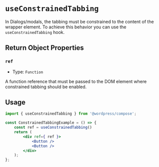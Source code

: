`useConstrainedTabbing`
======================

In Dialogs/modals, the tabbing must be constrained to the content of the wrapper element. To achieve this behavior you can use the `useConstrainedTabbing` hook.

## Return Object Properties

### `ref`

- Type: `Function`

A function reference that must be passed to the DOM element where constrained tabbing should be enabled.

## Usage

```jsx
import { useConstrainedTabbing } from '@wordpress/compose';

const ConstrainedTabbingExample = () => {
	const ref = useConstrainedTabbing()
	return (
		<div ref={ ref }>
			<Button />
			<Button />
		</div> 
	);
};
```
